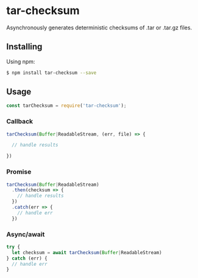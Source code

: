 # tar-checksum

Asynchronously generates deterministic checksums of .tar or .tar.gz files.

## Installing

Using npm:

```bash
$ npm install tar-checksum --save
```

## Usage

```javascript
const tarChecksum = require('tar-checksum');
```

### Callback

```javascript
tarChecksum(Buffer|ReadableStream, (err, file) => {

  // handle results

})
```

### Promise

```javascript
tarChecksum(Buffer|ReadableStream)
  .then(checksum => {  
    // handle results
  })
  .catch(err => { 
    // handle err
  })
```

### Async/await

```javascript
try {
  let checksum = await tarChecksum(Buffer|ReadableStream)
} catch (err) {
  // handle err
}
```
